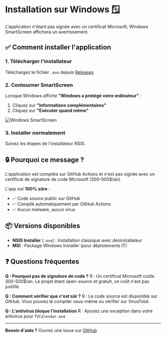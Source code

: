 # Installation sur Windows 🪟

L'application n'étant pas signée avec un certificat Microsoft, Windows SmartScreen affichera un avertissement.

## ✅ Comment installer l'application

### 1. Télécharger l'installateur

Téléchargez le fichier `.exe` depuis [Releases](https://github.com/diabolino/TV-Calendar/releases)

### 2. Contourner SmartScreen

Lorsque Windows affiche **"Windows a protégé votre ordinateur"** :

1. Cliquez sur **"Informations complémentaires"**
2. Cliquez sur **"Exécuter quand même"**

![Windows SmartScreen](https://i.imgur.com/SmartScreen.png)

### 3. Installer normalement

Suivez les étapes de l'installateur NSIS.

## 🔒 Pourquoi ce message ?

L'application est compilée sur GitHub Actions et n'est pas signée avec un certificat de signature de code Microsoft (300-500$/an).

L'app est **100% sûre** :
- ✅ Code source public sur GitHub
- ✅ Compilé automatiquement par GitHub Actions
- ✅ Aucun malware, aucun virus

## 📦 Versions disponibles

- **NSIS Installer** (`.exe`) : Installation classique avec désinstallateur
- **MSI** : Package Windows Installer (pour déploiements IT)

## ❓ Questions fréquentes

**Q : Pourquoi pas de signature de code ?**
R : Un certificat Microsoft coûte 300-500$/an. Le projet étant open-source et gratuit, ce coût n'est pas justifié.

**Q : Comment vérifier que c'est sûr ?**
R : Le code source est disponible sur GitHub. Vous pouvez le compiler vous-même ou vérifier sur VirusTotal.

**Q : L'antivirus bloque l'installation**
R : Ajoutez une exception dans votre antivirus pour `TVCalendar.exe`

---

**Besoin d'aide ?** Ouvrez une issue sur [GitHub](https://github.com/diabolino/TV-Calendar/issues)
